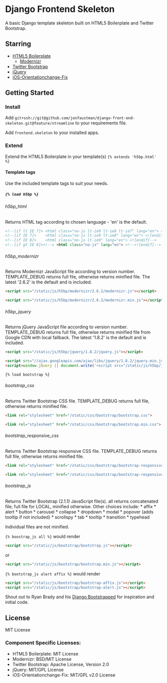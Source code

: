 # Django Frontend Skeleton

A basic Django template skeleton built on HTML5 Boilerplate and Twitter Bootstrap.

## Starring
* [HTML5 Boilerplate](https://github.com/h5bp/html5-boilerplate)
    * [Modernizr](https://github.com/Modernizr/Modernizr)
* [Twitter Bootstrap](https://github.com/twitter/bootstrap)
* [jQuery](https://github.com/jquery/jquery)
* [iOS-Orientationchange-Fix](https://github.com/scottjehl/iOS-Orientationchange-Fix)

## Getting Started

### Install
Add `git+ssh://git@github.com/jonfaustman/django-front-end-skeleton.git@feature/streamline` to your requirements file.

Add `frontend.skeleton` to your installed apps.

### Extend
Extend the HTML5 Boilerplate in your template(s) `{% extends 'h5bp.html' %}`

#### Template tags
Use the included template tags to suit your needs.

##### `{% load h5bp %}`

###### h5bp_html
Returns HTML tag according to chosen language - 'en' is the default.

``` HTML
<!--[if lt IE 7]> <html class="no-js lt-ie9 lt-ie8 lt-ie7" lang="en"> <![endif]-->
<!--[if IE 7]>    <html class="no-js lt-ie9 lt-ie8" lang="en"> <![endif]-->
<!--[if IE 8]>    <html class="no-js lt-ie9" lang="en"> <![endif]-->
<!--[if gt IE 8]><!--> <html class="no-js" lang="en"> <!--<![endif]-->
```

###### h5bp_modernizr 
Returns Modernizr JavaScript file according to version number. TEMPLATE_DEBUG returns full file, otherwise returns minified file. The latest '2.6.2' is the default and is included.

``` HTML
<script src="/static/js/h5bp/modernizr/2.6.2/modernizr.js"></script>
```

``` HTML
<script src="/static/js/h5bp/modernizr/2.6.2/modernizr.min.js"></script>
```

###### h5bp_jquery
Returns jQuery JavaScript file according to version number. TEMPLATE_DEBUG returns full file, otherwise returns minified file from Google CDN with local fallback. The latest '1.8.2' is the default and is included.

``` HTML
<script src="/static/js/h5bp/jquery/1.8.2/jquery.js"></script>
```

``` HTML
<script src="//ajax.googleapis.com/ajax/libs/jquery/1.8.2/jquery.min.js"></script>
<script>window.jQuery || document.write('<script src="/static/js/h5bp/jquery/1.8.2/jquery.min.js"><\/script>')</script>
```

`{% load bootstrap %}`

###### bootstrap_css
Returns Twitter Bootstrap CSS file. TEMPLATE_DEBUG returns full file, otherwise returns minified file.

``` HTML
<link rel="stylesheet" href="/static/css/bootstrap/bootstrap.css">
```

``` HTML
<link rel="stylesheet" href="/static/css/bootstrap/bootstrap.min.css">
```

###### bootstrap_responsive_css
Returns Twitter Bootstrap responsive CSS file. TEMPLATE_DEBUG returns full file, otherwise returns minified file.
``` HTML
<link rel="stylesheet" href="/static/css/bootstrap/bootstrap-responsive.css">
```

``` HTML
<link rel="stylesheet" href="/static/css/bootstrap/bootstrap-responsive.min.css">
```

###### bootstrap_js
Returns Twitter Bootstrap (2.1.1) JavaScript file(s). all returns concatenated file; full file for LOCAL, minified otherwise. Other choices include:
    * affix
    * alert
    * button
    * carousel
    * collapse
    * dropdown
    * modal
    * popover (adds tooltip if not included)
    * scrollspy
    * tab
    * tooltip
    * transition
    * typehead

Individual files are not minified.

`{% boostrap_js all %}` would render
``` HTML
<script src="/static/js/bootstrap/bootstrap.js"></script>
```
or

``` HTML
<script src="/static/js/bootstrap/bootstrap.min.js"></script>
```

`{% bootstrap_js alert affix %}` would render
``` HTML
<script src="/static/js/bootstrap/bootstrap-affix.js"></script>
<script src="/static/js/bootstrap/bootstrap-alert.js"></script>
```

Shout out to Ryan Brady and his [Django Bootstrapped](https://github.com/rbrady/django-bootstrapped) for inspiration and initial code.

## License
MIT License

### Component Specific Licenses:
* HTML5 Boilerplate: MIT License
* Modernizr: BSD/MIT License
* Twitter Bootstrap: Apache License, Version 2.0
* jQuery: MIT/GPL License
* iOS-Orientationchange-Fix: MIT/GPL v2.0 License